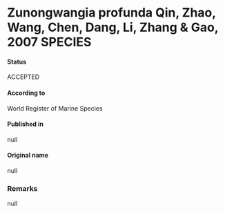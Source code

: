 Zunongwangia profunda Qin, Zhao, Wang, Chen, Dang, Li, Zhang & Gao, 2007 SPECIES
=======

#### Status
ACCEPTED

#### According to
World Register of Marine Species

#### Published in
null

#### Original name
null

### Remarks
null